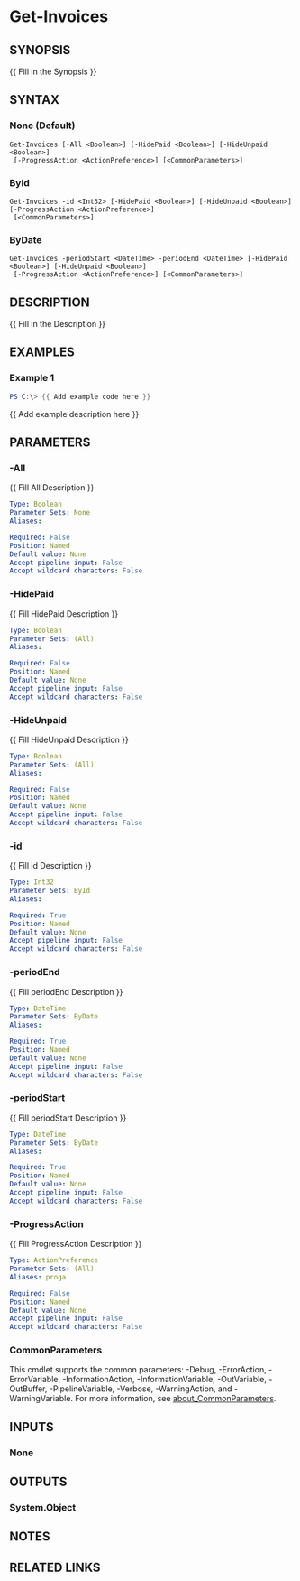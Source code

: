 ﻿---
external help file: NMM-PS-help.xml
Module Name: NMM-PS
online version:
schema: 2.0.0
---

# Get-Invoices

## SYNOPSIS
{{ Fill in the Synopsis }}

## SYNTAX

### None (Default)
```
Get-Invoices [-All <Boolean>] [-HidePaid <Boolean>] [-HideUnpaid <Boolean>]
 [-ProgressAction <ActionPreference>] [<CommonParameters>]
```

### ById
```
Get-Invoices -id <Int32> [-HidePaid <Boolean>] [-HideUnpaid <Boolean>] [-ProgressAction <ActionPreference>]
 [<CommonParameters>]
```

### ByDate
```
Get-Invoices -periodStart <DateTime> -periodEnd <DateTime> [-HidePaid <Boolean>] [-HideUnpaid <Boolean>]
 [-ProgressAction <ActionPreference>] [<CommonParameters>]
```

## DESCRIPTION
{{ Fill in the Description }}

## EXAMPLES

### Example 1
```powershell
PS C:\> {{ Add example code here }}
```

{{ Add example description here }}

## PARAMETERS

### -All
{{ Fill All Description }}

```yaml
Type: Boolean
Parameter Sets: None
Aliases:

Required: False
Position: Named
Default value: None
Accept pipeline input: False
Accept wildcard characters: False
```

### -HidePaid
{{ Fill HidePaid Description }}

```yaml
Type: Boolean
Parameter Sets: (All)
Aliases:

Required: False
Position: Named
Default value: None
Accept pipeline input: False
Accept wildcard characters: False
```

### -HideUnpaid
{{ Fill HideUnpaid Description }}

```yaml
Type: Boolean
Parameter Sets: (All)
Aliases:

Required: False
Position: Named
Default value: None
Accept pipeline input: False
Accept wildcard characters: False
```

### -id
{{ Fill id Description }}

```yaml
Type: Int32
Parameter Sets: ById
Aliases:

Required: True
Position: Named
Default value: None
Accept pipeline input: False
Accept wildcard characters: False
```

### -periodEnd
{{ Fill periodEnd Description }}

```yaml
Type: DateTime
Parameter Sets: ByDate
Aliases:

Required: True
Position: Named
Default value: None
Accept pipeline input: False
Accept wildcard characters: False
```

### -periodStart
{{ Fill periodStart Description }}

```yaml
Type: DateTime
Parameter Sets: ByDate
Aliases:

Required: True
Position: Named
Default value: None
Accept pipeline input: False
Accept wildcard characters: False
```

### -ProgressAction
{{ Fill ProgressAction Description }}

```yaml
Type: ActionPreference
Parameter Sets: (All)
Aliases: proga

Required: False
Position: Named
Default value: None
Accept pipeline input: False
Accept wildcard characters: False
```

### CommonParameters
This cmdlet supports the common parameters: -Debug, -ErrorAction, -ErrorVariable, -InformationAction, -InformationVariable, -OutVariable, -OutBuffer, -PipelineVariable, -Verbose, -WarningAction, and -WarningVariable. For more information, see [about_CommonParameters](http://go.microsoft.com/fwlink/?LinkID=113216).

## INPUTS

### None
## OUTPUTS

### System.Object
## NOTES

## RELATED LINKS
